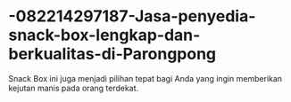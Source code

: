 # -082214297187-Jasa-penyedia-snack-box-lengkap-dan-berkualitas-di-Parongpong
Snack Box ini juga menjadi pilihan tepat bagi Anda yang ingin memberikan kejutan manis pada orang terdekat. 

